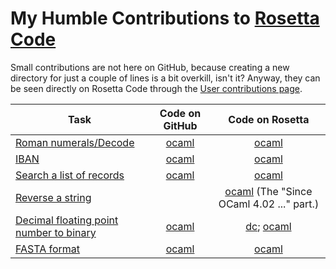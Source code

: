 # My Humble Contributions to [Rosetta Code](http://rosettacode.org)

Small contributions are not here on GitHub, because creating a new directory for just a couple of lines is a bit overkill, isn't it? Anyway, they can be seen directly on Rosetta Code through the [User contributions page](http://rosettacode.org/wiki/Special:Contributions/juan70).

Task | Code on GitHub | Code on Rosetta
---- |:--------------:|:---------------:
[Roman numerals/Decode](http://rosettacode.org/wiki/Roman_numerals/Decode) | [ocaml](./roman_decode/ocaml/rodec.ml) | [ocaml](http://rosettacode.org/wiki/Roman_numerals/Decode#Another_implementation)
[IBAN](http://rosettacode.org/wiki/IBAN) | [ocaml](./iban/ocaml/iban.ml) | [ocaml](http://rosettacode.org/wiki/IBAN#OCaml)
[Search a list of records](http://rosettacode.org/wiki/Search_a_list_of_records) | [ocaml](./search_list_records/ocaml/search_listrec.ml) | [ocaml](http://rosettacode.org/wiki/Search_a_list_of_records#OCaml)
[Reverse a string](http://rosettacode.org/wiki/Reverse_a_string) | | [ocaml](http://rosettacode.org/wiki/Reverse_a_string#OCaml) (The "Since OCaml 4.02 ..." part.)
[Decimal floating point number to binary](http://rosettacode.org/wiki/Decimal_floating_point_number_to_binary) | [ocaml](./convert_base/ocaml/convert.ml) | [dc](http://rosettacode.org/wiki/Decimal_floating_point_number_to_binary#dc); [ocaml](http://rosettacode.org/wiki/Decimal_floating_point_number_to_binary#OCaml)
[FASTA format](http://rosettacode.org/wiki/FASTA_format) | [ocaml](./fasta/ocaml/fasta.ml) | [ocaml](http://rosettacode.org/wiki/FASTA_format#OCaml)

